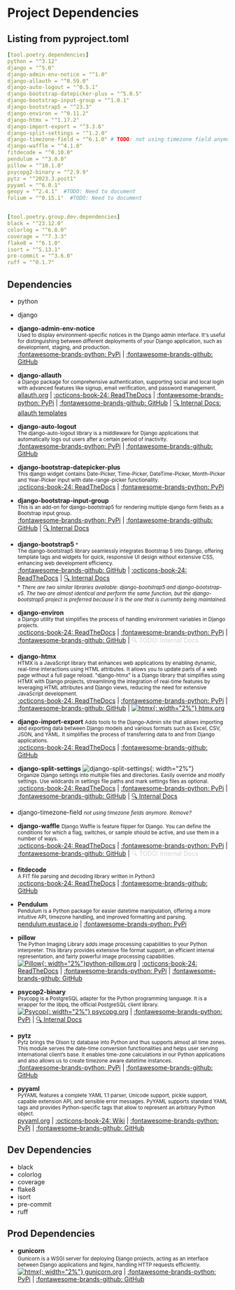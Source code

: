 # Project Dependencies

## Listing from pyproject.toml

```yaml title="pyproject.toml (partial, 2/2/2024)"
[tool.poetry.dependencies]
python = "^3.12"
django = "^5.0"
django-admin-env-notice = "^1.0"
django-allauth = "^0.59.0"
django-auto-logout = "^0.5.1"
django-bootstrap-datepicker-plus = "^5.0.5"
django-bootstrap-input-group = "^1.0.1"
django-bootstrap5 = "^23.3"
django-environ = "^0.11.2"
django-htmx = "^1.17.2"
django-import-export = "^3.3.6"
django-split-settings = "^1.2.0"
django-timezone-field = "^6.1.0" # TODO: not using timezone field anymore. Remove?
django-waffle = "^4.1.0"
fitdecode = "^0.10.0"
pendulum = "^3.0.0"
pillow = "^10.1.0"
psycopg2-binary = "^2.9.9"
pytz = "^2023.3.post1"
pyyaml = "^6.0.1"
geopy = "^2.4.1"  #TODO: Need to document
folium = "^0.15.1"  #TODO: Need to document


[tool.poetry.group.dev.dependencies]
black = "^23.12.0"
colorlog = "^6.8.0"
coverage = "^7.3.3"
flake8 = "^6.1.0"
isort = "^5.13.1"
pre-commit = "^3.6.0"
ruff = "^0.1.7"  
```

## Dependencies
- python
- django

- **django-admin-env-notice**  
<small>Used to display environment-specific notices in the Django admin interface. It's useful for distinguishing between different deployments of your Django application, such as development, staging, and production.</small>  
<a href="https://pypi.org/project/django-admin-env-notice/" target="_blank">:fontawesome-brands-python: PyPi</a> | 
<a href="https://github.com/dizballanze/django-admin-env-notice" target="_blank">:fontawesome-brands-github: GitHub</a> 

- **django-allauth**   
<small>a Django package for comprehensive authentication, supporting social and local login with advanced features like signup, email verification, and password management.</small>  
<a href="https://allauth.org/" target="_blank">allauth.org</a> | 
<a href="https://docs.allauth.org/en/latest/" target="_blank">:octicons-book-24: ReadTheDocs</a> | 
<a href="https://pypi.org/project/django-environ/" target="_blank">:fontawesome-brands-python: PyPi</a> | 
<a href="https://github.com/pennersr/django-allauth" target="_blank">:fontawesome-brands-github: GitHub</a> | 
[:mag:  Internal Docs: allauth templates](extras/django_allauth.md)   

- **django-auto-logout**  
<small>The django-auto-logout library is a middleware for Django applications that automatically logs out users after a certain period of inactivity.</small>  
<a href="https://pypi.org/project/django-auto-logout/" target="_blank">:fontawesome-brands-python: PyPi</a> | 
<a href="https://github.com/bugov/django-auto-logout" target="_blank">:fontawesome-brands-github: GitHub</a>

- **django-bootstrap-datepicker-plus**  
<small>This django widget contains Date-Picker, Time-Picker, DateTime-Picker, Month-Picker and Year-Picker input with date-range-picker functionality.</small>  
<a href="https://django-bootstrap-datepicker-plus.readthedocs.io/en/latest/" target="_blank">:octicons-book-24: ReadTheDocs</a> |
<a href="https://pypi.org/project/django-bootstrap-datepicker-plus/" target="_blank">:fontawesome-brands-python: PyPi</a>

- **django-bootstrap-input-group**  
<small>This is an add-on for django-bootstrap5 for rendering multiple django form fields as a Bootstrap input group.</small>  
<a href="https://pypi.org/project/django-bootstrap-input-group/" target="_blank">:fontawesome-brands-python: PyPi</a> | 
<a href="https://github.com/Actionb/django-bootstrap-input-group" target="_blank">:fontawesome-brands-github: GitHub</a> | 
[:mag:  Internal Docs](extras/forms-w-django-bootstrap-input-group.md)   

- **django-bootstrap5** <small>\*</small>  
<small>The django-bootstrap5 library seamlessly integrates Bootstrap 5 into Django, offering template tags and widgets for quick, responsive UI design without extensive CSS, enhancing web development efficiency. </small>  
<a href="https://github.com/zostera/django-bootstrap5" target="_blank">:fontawesome-brands-github: GitHub</a> | 
<a href="https://django-bootstrap5.readthedocs.io/en/stable/" target="_blank">:octicons-book-24: ReadTheDocs</a> | 
[:mag:  Internal Docs](extras/forms-w-django-bootstrap5.md)   
<small>\* *There are two similar libraries available: django-bootstrap5 and django-bootstrap-v5.  The two are almost identical and perform the same function, but the django-bootstrap5 project is preferred because it is the one that is currently being maintained.*</small>

- **django-environ**  
<small>a Django utility that simplifies the process of handling environment variables in Django projects.</small>  
<a href="https://django-environ.readthedocs.io/en/latest/" target="_blank">:octicons-book-24: ReadTheDocs</a> | 
<a href="https://pypi.org/project/django-environ/" target="_blank">:fontawesome-brands-python: PyPi</a> | 
<a href="https://github.com/joke2k/django-environ" target="_blank">:fontawesome-brands-github: GitHub</a> | 
<a href="extras/django-environ.md" style="color: lightgray; pointer-events: none; text-decoration: none;">:mag: TODO: Internal Docs</a>

- **django-htmx**  
<small>HTMX is a JavaScript library that enhances web applications by enabling dynamic, real-time interactions using HTML attributes. It allows you to update parts of a web page without a full page reload. "django-htmx" is a Django library that simplifies using HTMX with Django projects, streamlining the integration of real-time features by leveraging HTML attributes and Django views, reducing the need for extensive JavaScript development.</small>  
<a href="https://django-htmx.readthedocs.io/en/latest/index.html" target="_blank">:octicons-book-24: ReadTheDocs</a> | 
<a href="https://pypi.org/project/django-htmx/" target="_blank">:fontawesome-brands-python: PyPi</a> | 
<a href="https://github.com/adamchainz/django-htmx" target="_blank">:fontawesome-brands-github: GitHub</a> |
<a href="https://htmx.org/" target="_blank">![htmx](assets/icons/htmx_icon.png){: width="2%"} htmx.org
</a>

- **django-import-export** 
<small>Adds tools to the Django-Admin site that allows importing and exporting data between Django models and various formats such as Excel, CSV, JSON, and YAML. It simplifies the process of transferring data to and from Django applications.</small>  
<a href="https://django-import-export.readthedocs.io/en/stable/" target="_blank">:octicons-book-24: ReadTheDocs</a> | 
<a href="https://github.com/django-import-export/django-import-export/" target="_blank">:fontawesome-brands-github: GitHub</a> 

- **django-split-settings** ![django-split-settings](assets/icons/django-split-settings-icon.png){: width="2%"}  
<small>Organize Django settings into multiple files and directories. Easily override and modify settings. Use wildcards in settings file paths and mark settings files as optional.</small>  
<a href="https://django-split-settings.readthedocs.io/en/latest/index.html" target="_blank">:octicons-book-24: ReadTheDocs</a> | 
<a href="https://pypi.org/project/django-split-settings/" target="_blank">:fontawesome-brands-python: PyPi</a> | 
<a href="https://github.com/wemake-services/django-split-settings" target="_blank">:fontawesome-brands-github: GitHub</a> | 
[:mag: Internal Docs](extras/django-split-settings.md)

- django-timezone-field <small>*not using timezone fields anymore. Remove?*</small>

- **django-waffle** 
<small>Django Waffle is feature flipper for Django. You can define the conditions for which a flag, switches, or sample should be active, and use them in a number of ways.</small>  
<a href="https://waffle.readthedocs.io/en/stable/" target="_blank">:octicons-book-24: ReadTheDocs</a> | 
<a href="https://pypi.org/project/django-waffle/" target="_blank">:fontawesome-brands-python: PyPi</a> | 
<a href="https://github.com/django-waffle/django-waffle" target="_blank">:fontawesome-brands-github: GitHub</a> |
<a href="extras/django_waffles.md" style="color: lightgray; pointer-events: none; text-decoration: none;">:mag: TODO: Internal Docs</a>

- **fitdecode**  
<small>A FIT file parsing and decoding library written in Python3</small>  
<a href="https://fitdecode.readthedocs.io/en/latest/" target="_blank">:octicons-book-24: ReadTheDocs</a> |
<a href="https://github.com/polyvertex/fitdecode" target="_blank">:fontawesome-brands-github: GitHub</a>

- **Pendulum**  
<small>Pendulum is a Python package for easier datetime manipulation, offering a more intuitive API, timezone handling, and improved formatting and parsing.</small>  
<a href="https://pendulum.eustace.io/" target="_blank">pendulum.eustace.io</a> | 
<a href="https://pypi.org/project/pendulum/" target="_blank">:fontawesome-brands-python: PyPi</a>

- **pillow**  
<small>The Python Imaging Library adds image processing capabilities to your Python interpreter.  This library provides extensive file format support, an efficient internal representation, and fairly powerful image processing capabilities.</small>  
<a href="https://python-pillow.org/" target="_blank">![Pillow](assets/icons/pillow.png){: width="2%"}python-pillow.org</a> | 
<a href="https://pillow.readthedocs.io/en/stable/" target="_blank">:octicons-book-24: ReadTheDocs</a> | 
<a href="https://pypi.org/project/pillow/" target="_blank">:fontawesome-brands-python: PyPi</a> | 
<a href="https://github.com/python-pillow/Pillow" target="_blank">:fontawesome-brands-github: GitHub</a>

- **psycop2-binary**  
<small>Psycopg is a PostgreSQL adapter for the Python programming language. It is a wrapper for the libpq, the official PostgreSQL client library.</small>  
<a href="https://www.psycopg.org/docs/index.html" target="_blank">![Psycop](assets/icons/psycopg.png){: width="2%"} psycopg.org</a> | 
<a href="https://pypi.org/project/django-waffle/" target="_blank">:fontawesome-brands-python: PyPi</a> | [:mag: Internal Docs](extras/psycopg2-binary_vs_psycopg2.md) 

- **pytz**  
<small>Pytz brings the Olson tz database into Python and thus supports almost all time zones. This module serves the date-time conversion functionalities and helps user serving international client’s base. It enables time-zone calculations in our Python applications and also allows us to create timezone aware datetime instances.</small>  
<a href="https://pypi.org/project/pytz/" target="_blank">:fontawesome-brands-python: PyPi</a> | 
<a href="https://github.com/stub42/pytz" target="_blank">:fontawesome-brands-github: GitHub</a>

- **pyyaml**  
<small>PyYAML features a complete YAML 1.1 parser, Unicode support, pickle support, capable extension API, and sensible error messages. PyYAML supports standard YAML tags and provides Python-specific tags that allow to represent an arbitrary Python object.</small>  
<a href="https://pyyaml.org/" target="_blank">pyyaml.org</a> | 
<a href="https://pyyaml.org/wiki/PyYAML" target="_blank">:octicons-book-24: Wiki</a> | 
<a href="https://pypi.org/project/PyYAML/" target="_blank">:fontawesome-brands-python: PyPi</a> | 
<a href="https://github.com/yaml/pyyaml" target="_blank">:fontawesome-brands-github: GitHub</a>


## Dev Dependencies
- black
- colorlog
- coverage
- flake8
- isort
- pre-commit
- ruff

 
## Prod Dependencies
- **gunicorn**  
<small>Gunicorn is a WSGI server for deploying Django projects, acting as an interface between Django applications and Nginx, handling HTTP requests efficiently.</small>  
<a href="https://gunicorn.org/" target="_blank">![htmx](assets/icons/gunicorn.png){: width="2%"} gunicorn.org</a> |
<a href="https://pypi.org/project/gunicorn/" target="_blank">:fontawesome-brands-python: PyPi</a> | 
<a href="https://github.com/benoitc/gunicorn" target="_blank">:fontawesome-brands-github: GitHub</a>

